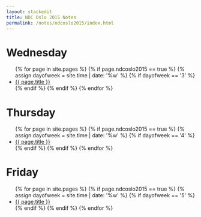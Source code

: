 ```yaml
---
layout: stackedit
title: NDC Oslo 2015 Notes
permalink: /notes/ndcoslo2015/index.html
---
```


<h1>Wednesday</h1>
<ul>
{% for page in site.pages %}
{% if page.ndcoslo2015 == true %}
{% assign dayofweek = site.time | date: '%w' %}
{% if dayofweek == '3' %}
<li>
  <a href="{{ page.url }}">{{ page.title }}</a>
</li>
{% endif %}
{% endif %}
{% endfor %}
</ul>

<h1>Thursday</h1>
<ul>
{% for page in site.pages %}
{% if page.ndcoslo2015 == true %}
{% assign dayofweek = site.time | date: '%w' %}
{% if dayofweek == '4' %}
<li>
  <a href="{{ page.url }}">{{ page.title }}</a>
</li>
{% endif %}
{% endif %}
{% endfor %}
</ul>

<h1>Friday</h1>
<ul>
{% for page in site.pages %}
{% if page.ndcoslo2015 == true %}
{% assign dayofweek = site.time | date: '%w' %}
{% if dayofweek == '5' %}
<li>
  <a href="{{ page.url }}">{{ page.title }}</a>
</li>
{% endif %}
{% endif %}
{% endfor %}
</ul>